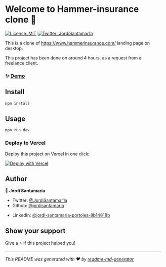 # Welcome to Hammer-insurance clone 👋

[![License: MIT](https://img.shields.io/badge/License-MIT-yellow.svg)](#)
[![Twitter: JordiSantamar1a](https://img.shields.io/twitter/follow/JordiSantamar1a.svg?style=social)](https://twitter.com/JordiSantamar1a)

This is a clone of https://www.hammerinsurance.com/ landing page on desktop.

This project has been done on around 4 hours, as a request from a freelance client.

### ✨ [Demo](https://react-chat-lake.vercel.app/)


## Install

```sh
npm install
```

## Usage

```sh
npm run dev
```

### Deploy to Vercel

Deploy this project on Vercel in one click:

[![Deploy with Vercel](https://vercel.com/button)](https://vercel.com/new/git/external?repository-url=https://github.com/jordisantamaria/react-chat)

## Author

👤 **Jordi Santamaria**

- Twitter: [@JordiSantamar1a](https://twitter.com/JordiSantamar1a)
- Github: [@jordisantamaria](https://github.com/jordisantamaria)
* LinkedIn: [@jordi-santamaria-portoles-8b14818b](https://www.linkedin.com/in/jordi-santamaria-portoles-8b14818b/)

## Show your support

Give a ⭐️ if this project helped you!

---

_This README was generated with ❤️ by [readme-md-generator](https://github.com/kefranabg/readme-md-generator)_
